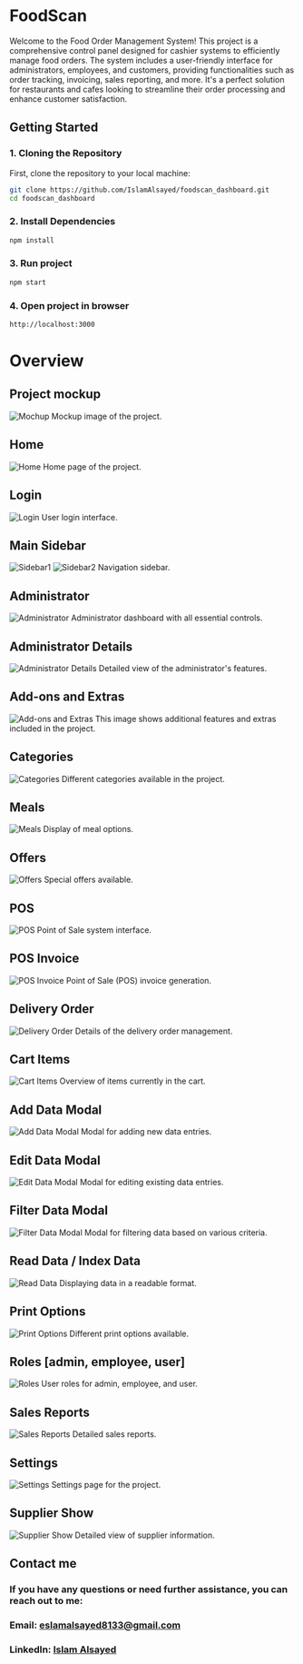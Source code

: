 # FoodScan

Welcome to the Food Order Management System! This project is a comprehensive control panel designed for cashier systems to efficiently manage food orders. The system includes a user-friendly interface for administrators, employees, and customers, providing functionalities such as order tracking, invoicing, sales reporting, and more. It's a perfect solution for restaurants and cafes looking to streamline their order processing and enhance customer satisfaction.

## Getting Started

### 1. Cloning the Repository

First, clone the repository to your local machine:

```bash
git clone https://github.com/IslamAlsayed/foodscan_dashboard.git
cd foodscan_dashboard
```

### 2. Install Dependencies

```bash
npm install
```

### 3. Run project

```bash
npm start
```

### 4. Open project in browser

```bash
http://localhost:3000
```

# Overview

## Project mockup

![Mochup](./src/assets/mockup/mockup.png)
Mockup image of the project.

## Home

![Home](./src/assets/mockup/home.png)
Home page of the project.

## Login

![Login](./src/assets/mockup/login.png)
User login interface.

## Main Sidebar

![Sidebar1](./src/assets/mockup/sidebar1.png)
![Sidebar2](./src/assets/mockup/sidebar2.png)
Navigation sidebar.

## Administrator

![Administrator](./src/assets/mockup/administrator.png)
Administrator dashboard with all essential controls.

## Administrator Details

![Administrator Details](./src/assets/mockup/administrator_show.png)
Detailed view of the administrator's features.

## Add-ons and Extras

![Add-ons and Extras](./src/assets/mockup/addons_and_extras.png)
This image shows additional features and extras included in the project.

## Categories

![Categories](./src/assets/mockup/categories.png)
Different categories available in the project.

## Meals

![Meals](./src/assets/mockup/meals.png)
Display of meal options.

## Offers

![Offers](./src/assets/mockup/offers.png)
Special offers available.

## POS

![POS](./src/assets/mockup/pos.png)
Point of Sale system interface.

## POS Invoice

![POS Invoice](./src/assets/mockup/pos_invoice.png)
Point of Sale (POS) invoice generation.

## Delivery Order

![Delivery Order](./src/assets/mockup/deliveryOrder.png)
Details of the delivery order management.

## Cart Items

![Cart Items](./src/assets/mockup/cartItems.png)
Overview of items currently in the cart.

## Add Data Modal

![Add Data Modal](./src/assets/mockup/add_data_modal.png)
Modal for adding new data entries.

## Edit Data Modal

![Edit Data Modal](./src/assets/mockup/edit_data_modal.png)
Modal for editing existing data entries.

## Filter Data Modal

![Filter Data Modal](./src/assets/mockup/filter_data_modal.png)
Modal for filtering data based on various criteria.

## Read Data / Index Data

![Read Data](./src/assets/mockup/read_data.png)
Displaying data in a readable format.

## Print Options

![Print Options](./src/assets/mockup/print_options.png)
Different print options available.

## Roles [admin, employee, user]

![Roles](./src/assets/mockup/roles.png)
User roles for admin, employee, and user.

## Sales Reports

![Sales Reports](./src/assets/mockup/salesReports.png)
Detailed sales reports.

## Settings

![Settings](./src/assets/mockup/settings.png)
Settings page for the project.

## Supplier Show

![Supplier Show](./src/assets/mockup/supShow.png)
Detailed view of supplier information.

## Contact me

### If you have any questions or need further assistance, you can reach out to me:

### Email: eslamalsayed8133@gmail.com

### LinkedIn: [Islam Alsayed](https://www.linkedin.com/in/islam-alsayed7)
